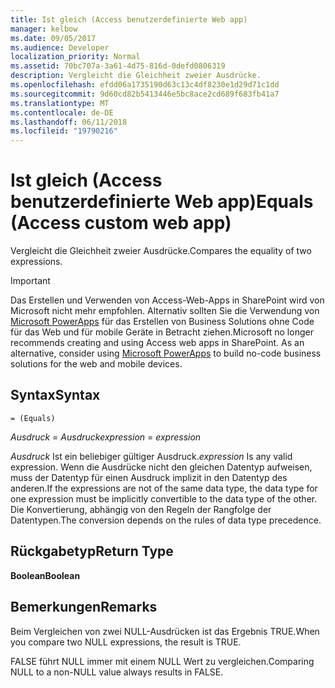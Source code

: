 ```yaml
---
title: Ist gleich (Access benutzerdefinierte Web app)
manager: kelbow
ms.date: 09/05/2017
ms.audience: Developer
localization_priority: Normal
ms.assetid: 70bc707a-3a61-4d75-816d-0defd0806319
description: Vergleicht die Gleichheit zweier Ausdrücke.
ms.openlocfilehash: efdd06a1735190d63c13c4df8230e1d29d71c1dd
ms.sourcegitcommit: 9d60cd82b5413446e5bc8ace2cd689f683fb41a7
ms.translationtype: MT
ms.contentlocale: de-DE
ms.lasthandoff: 06/11/2018
ms.locfileid: "19790216"
---
```

# <a name="equals-access-custom-web-app"></a><span data-ttu-id="9ec7b-103">Ist gleich (Access benutzerdefinierte Web app)</span><span class="sxs-lookup"><span data-stu-id="9ec7b-103">Equals (Access custom web app)</span></span>

<span data-ttu-id="9ec7b-104">Vergleicht die Gleichheit zweier Ausdrücke.</span><span class="sxs-lookup"><span data-stu-id="9ec7b-104">Compares the equality of two expressions.</span></span>
  
> [!IMPORTANT]
> <span data-ttu-id="9ec7b-p101"> Das Erstellen und Verwenden von Access-Web-Apps in SharePoint wird von Microsoft nicht mehr empfohlen. Alternativ sollten Sie die Verwendung von [Microsoft PowerApps](https://powerapps.microsoft.com/de-de/) für das Erstellen von Business Solutions ohne Code für das Web und für mobile Geräte in Betracht ziehen.</span><span class="sxs-lookup"><span data-stu-id="9ec7b-p101">Microsoft no longer recommends creating and using Access web apps in SharePoint. As an alternative, consider using [Microsoft PowerApps](https://powerapps.microsoft.com/de-de/) to build no-code business solutions for the web and mobile devices.</span></span> 
  
## <a name="syntax"></a><span data-ttu-id="9ec7b-107">Syntax</span><span class="sxs-lookup"><span data-stu-id="9ec7b-107">Syntax</span></span>

`= (Equals)`

<span data-ttu-id="9ec7b-108">*Ausdruck*  =  *Ausdruck*</span><span class="sxs-lookup"><span data-stu-id="9ec7b-108">*expression*  =  *expression*</span></span> 
  
<span data-ttu-id="9ec7b-109">*Ausdruck*  Ist ein beliebiger gültiger Ausdruck.</span><span class="sxs-lookup"><span data-stu-id="9ec7b-109">*expression*  Is any valid expression.</span></span> <span data-ttu-id="9ec7b-110">Wenn die Ausdrücke nicht den gleichen Datentyp aufweisen, muss der Datentyp für einen Ausdruck implizit in den Datentyp des anderen.</span><span class="sxs-lookup"><span data-stu-id="9ec7b-110">If the expressions are not of the same data type, the data type for one expression must be implicitly convertible to the data type of the other.</span></span> <span data-ttu-id="9ec7b-111">Die Konvertierung, abhängig von den Regeln der Rangfolge der Datentypen.</span><span class="sxs-lookup"><span data-stu-id="9ec7b-111">The conversion depends on the rules of data type precedence.</span></span> 
  
## <a name="return-type"></a><span data-ttu-id="9ec7b-112">Rückgabetyp</span><span class="sxs-lookup"><span data-stu-id="9ec7b-112">Return Type</span></span>

<span data-ttu-id="9ec7b-113">**Boolean**</span><span class="sxs-lookup"><span data-stu-id="9ec7b-113">**Boolean**</span></span>
  
## <a name="remarks"></a><span data-ttu-id="9ec7b-114">Bemerkungen</span><span class="sxs-lookup"><span data-stu-id="9ec7b-114">Remarks</span></span>

<span data-ttu-id="9ec7b-115">Beim Vergleichen von zwei NULL-Ausdrücken ist das Ergebnis TRUE.</span><span class="sxs-lookup"><span data-stu-id="9ec7b-115">When you compare two NULL expressions, the result is TRUE.</span></span>
  
<span data-ttu-id="9ec7b-116">FALSE führt NULL immer mit einem NULL Wert zu vergleichen.</span><span class="sxs-lookup"><span data-stu-id="9ec7b-116">Comparing NULL to a non-NULL value always results in FALSE.</span></span>
  

